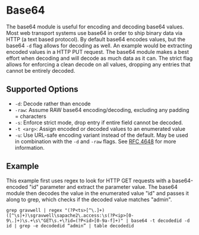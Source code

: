 # Base64

The base64 module is useful for encoding and decoding base64 values.  Most web transport systems use base64 in order to ship binary data via HTTP (a text based protocol).  By default base64 encodes values, but the base64 `-d` flag allows for decoding as well.  An example would be extracting encoded values in a HTTP PUT request.  The base64 module makes a best effort when decoding and will decode as much data as it can.  The strict flag allows for enforcing a clean decode on all values, dropping any entries that cannot be entirely decoded.

## Supported Options

* `-d`: Decode rather than encode
* `-raw`: Assume RAW base64 encoding/decoding, excluding any padding = characters
* `-s`: Enforce strict mode, drop entry if entire field cannot be decoded.
* `-t <arg>`: Assign encoded or decoded values to an enumerated value
* `-u`: Use URL-safe encoding variant instead of the default. May be used in combination with the `-d` and `-raw` flags. See [RFC 4648](https://datatracker.ietf.org/doc/html/rfc4648#section-3.5) for more information.

## Example

This example first uses regex to look for HTTP GET requests with a base64-encoded "id" parameter and extract the parameter value. The base64 module then decodes the value in the enumerated value "id" and passes it along to grep, which checks if the decoded value matches "admin".

```
grep gravwell | regex "(?P<ts>[^\.]+)([^\s]+)\sgravwell\sapache2\.access:\s(?P<ip>[0-9\.]+)\s.+\s\"GET\s.+\?id=(?P<id>[0-9a-f]+)" | base64 -t decodedid -d id | grep -e decodedid “admin” | table decodedid
```
